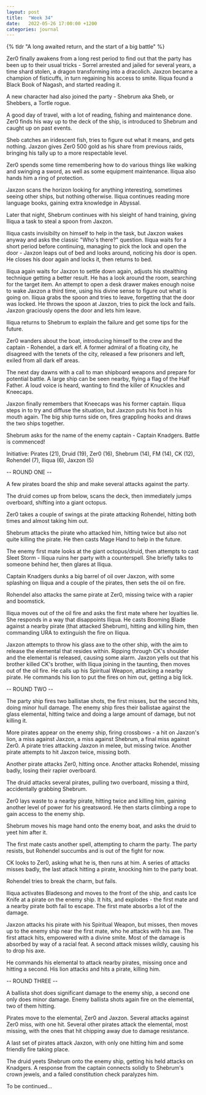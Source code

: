 ```yaml
---
layout: post
title:  "Week 34"
date:   2022-05-26 17:00:00 +1200
categories: journal
---
```

{% tldr "A long awaited return, and the start of a big battle" %}

Zer0 finally awakens from a long rest period to find out that the party has been up to their usual tricks - Sorrel arrested and jailed for several years, a time shard stolen, a dragon transforming into a dracolich. Jaxzon became a champion of fisticuffs, in turn regaining his access to smite. Iliqua found a Black Book of Nagash, and started reading it.

A new character had also joined the party - Shebrum aka Sheb, or Shebbers, a Tortle rogue.

A good day of travel, with a lot of reading, fishing and maintenance done. Zer0 finds his way up to the deck of the ship, is introduced to Shebrum and caught up on past events.

Sheb catches an iridescent fish, tries to figure out what it means, and gets nothing. Jaxzon gives Zer0 500 gold as his share from previous raids, bringing his tally up to a more respectable level.

Zer0 spends some time remembering how to do various things like walking and swinging a sword, as well as some equipment maintenance. Iliqua also hands him a ring of protection.

Jaxzon scans the horizon looking for anything interesting, sometimes seeing other ships, but nothing otherwise. Iliqua continues reading more language books, gaining extra knowledge in Abyssal.

Later that night, Shebrum continues with his sleight of hand training, giving Iliqua a task to steal a spoon from Jaxzon.

Iliqua casts invisibilty on himself to help in the task, but Jaxzon wakes anyway and asks the classic "Who's there?" question. Iliqua waits for a short period before continuing, managing to pick the lock and open the door - Jaxzon leaps out of bed and looks around, noticing his door is open. He closes his door again and locks it, then returns to bed.

Iliqua again waits for Jaxzon to settle down again, adjusts his stealthing technique getting a better result. He has a look around the room, searching for the target item. An attempt to open a desk drawer makes enough noise to wake Jaxzon a third time, using his divine sense to figure out what is going on. Iliqua grabs the spoon and tries to leave, forgetting that the door was locked. He throws the spoon at Jaxzon, tries to pick the lock and fails. Jaxzon graciously opens the door and lets him leave.

Iliqua returns to Shebrum to explain the failure and get some tips for the future.

Zer0 wanders about the boat, introducing himself to the crew and the captain - Rohendel, a dark elf. A former admiral of a floating city, he disagreed with the tenets of the city, released a few prisoners and left, exiled from all dark elf areas.

The next day dawns with a call to man shipboard weapons and prepare for potential battle. A large ship can be seen nearby, flying a flag of the Half Father. A loud voice is heard, wanting to find the killer of Knuckles and Kneecaps.

Jaxzon finally remembers that Kneecaps was his former captain. Iliqua steps in to try and diffuse the situation, but Jaxzon puts his foot in his mouth again. The big ship turns side on, fires grappling hooks and draws the two ships together.

Shebrum asks for the name of the enemy captain - Captain Knadgers. Battle is commenced!

Initiative: Pirates (21), Druid (19), Zer0 (16), Shebrum (14), FM (14), CK (12), Rohendel (7), Iliqua (6), Jaxzon (5)

-- ROUND ONE --

A few pirates board the ship and make several attacks against the party.

The druid comes up from below, scans the deck, then immediately jumps overboard, shifting into a giant octopus.

Zer0 takes a couple of swings at the pirate attacking Rohendel, hitting both times and almost taking him out.

Shebrum attacks the pirate who attacked him, hitting twice but also not quite killing the pirate. He then casts Mage Hand to help in the future.

The enemy first mate looks at the giant octopus/druid, then attempts to cast Sleet Storm - Iliqua ruins her party with a counterspell. She briefly talks to someone behind her, then glares at Iliqua.

Captain Knadgers dunks a big barrel of oil over Jaxzon, with some splashing on Iliqua and a couple of the pirates, then sets the oil on fire.

Rohendel also attacks the same pirate at Zer0, missing twice with a rapier and boomstick.

Iliqua moves out of the oil fire and asks the first mate where her loyalties lie. She responds in a way that disappoints Iliqua. He casts Booming Blade against a nearby pirate (that attacked Shebrum), hitting and killing him, then commanding URA to extinguish the fire on Iliqua.

Jaxzon attempts to throw his glass axe to the other ship, with the aim to release the elemental that resides within. Ripping through CK's shoulder and the elemental is released, causing some alarm. Jaxzon yells out that his brother killed CK's brother, with Iliqua joining in the taunting, then moves out of the oil fire. He calls up his Spiritual Weapon, attacking a nearby pirate. He commands his lion to put the fires on him out, getting a big lick.

-- ROUND TWO --

The party ship fires two ballistae shots, the first misses, but the second hits, doing minor hull damage. The enemy ship fires their ballistae against the glass elemental, hitting twice and doing a large amount of damage, but not killing it.

More pirates appear on the enemy ship, firing crossbows - a hit on Jaxzon's lion, a miss against Jaxzon, a miss against Shebrum, a final miss against Zer0. A pirate tries attacking Jaxzon in melee, but missing twice. Another pirate attempts to hit Jaxzon twice, missing both.

Another pirate attacks Zer0, hitting once. Another attacks Rohendel, missing badly, losing their rapier overboard.

The druid attacks several pirates, pulling two overboard, missing a third, accidentally grabbing Shebrum.

Zer0 lays waste to a nearby pirate, hitting twice and killing him, gaining another level of power for his greatsword. He then starts climbing a rope to gain access to the enemy ship.

Shebrum moves his mage hand onto the enemy boat, and asks the druid to yeet him after it.

The first mate casts another spell, attempting to charm the party. The party resists, but Rohendel succumbs and is out of the fight for now.

CK looks to Zer0, asking what he is, then runs at him. A series of attacks misses badly, the last attack hitting a pirate, knocking him to the party boat.

Rohendel tries to break the charm, but fails.

Iliqua activates Bladesong and moves to the front of the ship, and casts Ice Knife at a pirate on the enemy ship. It hits, and explodes - the first mate and a nearby pirate both fail to escape. The first mate absorbs a lot of the damage.

Jaxzon attacks his pirate with his Spiritual Weapon, but misses, then moves up to the enemy ship near the first mate, who he attacks with his axe. The first attack hits, empowered with a divine smite. Most of the damage is absorbed by way of a racial feat. A second attack misses wildly, causing his to drop his axe.

He commands his elemental to attack nearby pirates, missing once and hitting a second. His lion attacks and hits a pirate, killing him.

-- ROUND THREE --

A ballista shot does significant damage to the enemy ship, a second one only does minor damage. Enemy ballista shots again fire on the elemental, two of them hitting.

Pirates move to the elemental, Zer0 and Jaxzon. Several attacks against Zer0 miss, with one hit. Several other pirates attack the elemental, most missing, with the ones that hit chipping away due to damage resistance.

A last set of pirates attack Jaxzon, with only one hitting him and some friendly fire taking place.

The druid yeets Shebrum onto the enemy ship, getting his held attacks on Knadgers. A response from the captain connects solidly to Shebrum's crown jewels, and a failed constitution check paralyzes him.

To be continued...